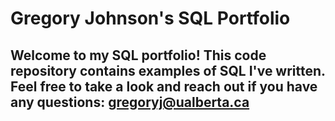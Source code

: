 # Gregory Johnson's SQL Portfolio

## Welcome to my SQL portfolio! This code repository contains examples of SQL I've written. Feel free to take a look and reach out if you have any questions: gregoryj@ualberta.ca
